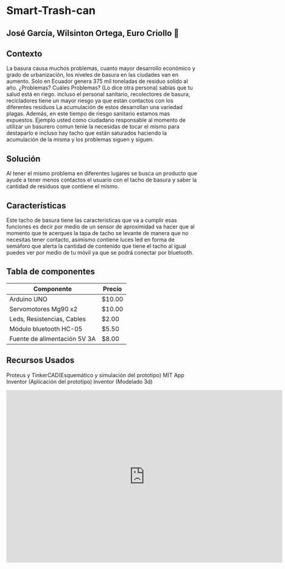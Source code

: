 # Smart-Trash-can
## José García, Wilsinton Ortega, Euro Criollo :wave:
## Contexto 
La basura causa muchos problemas, cuanto mayor desarrollo económico y grado de urbanización, los
niveles de basura en las ciudades van en aumento. Solo en Ecuador genera 375 mil toneladas de residuo
solido al año. ¿Problemas? Cuáles Problemas? (Lo dice otra persona) sabias que tu salud está en riego.
incluso el personal sanitario, recolectores de basura, recicladores tiene un mayor riesgo ya que están contactos
con los diferentes residuos La acumulación de estos desarrollan una variedad plagas. Además, en este
tiempo de riesgo sanitario estamos mas expuestos. Ejemplo usted como ciudadano responsable al momento de
utilizar un basurero comun tenie la necesidas de tocar el mismo para destaparlo e incluso hay tacho que
están saturados haciendo la acumulación de la misma y los problemas siguen y siguen.
## Solución
Al tener el mismo problema en diferentes lugares se busca un producto que ayude a tener menos contactos
el usuario con el tacho de basura y saber la cantidad de residuos que contiene el mismo.
## Características
Este tacho de basura tiene las características que va a cumplir esas funciones es decir por medio de un
sensor de aproximidad va hacer que al momento que te acerques la tapa de tacho se levante de manera
que no necesitas tener contacto, asimismo contiene luces led en forma de semáforo que alerta la cantidad de
contenido que tiene el tacho al igual puedes ver por medio de tu móvil ya que se podrá conectar por
bluetooth.
## Tabla de componentes
| Componente | Precio |
| ------------- | ------------- |
| Arduino UNO  | $10.00 |
| Servomotores Mg90 x2  | $10.00  |
| Leds, Resistencias, Cables  | $2.00  |
| Módulo bluetooth HC-05 | $5.50  |
| Fuente de alimentación 5V 3A | $8.00 |
## Recursos Usados
Proteus y TinkerCAD(Esquemático y simulación del prototipo)
MIT App Inventor (Aplicación del prototipo)
Inventor (Modelado 3d)
<iframe width="725" height="453" src="https://www.tinkercad.com/embed/dJIdihzVqo4?editbtn=1" frameborder="0" marginwidth="0" marginheight="0" scrolling="no"></iframe>
